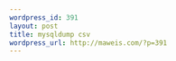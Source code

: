 ```yaml
--- 
wordpress_id: 391
layout: post
title: mysqldump csv
wordpress_url: http://maweis.com/?p=391
---
```


